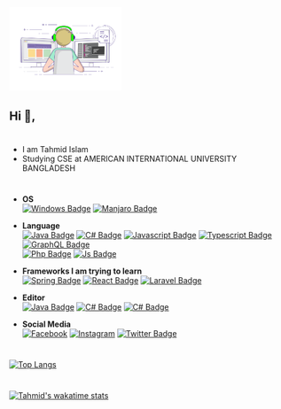 
<img width="40%" src="coding-freak.gif">

## Hi 👋,

#
- I am Tahmid Islam 
- Studying CSE at AMERICAN INTERNATIONAL UNIVERSITY BANGLADESH
  
#
- **OS**</br>
[![Windows Badge](https://img.shields.io/badge/-Windows-blue?style=for-the-badge&labelColor=gray&logo=windows&logoColor=blue)](#) 
[![Manjaro Badge](https://img.shields.io/badge/-Manjaro-3C873A?style=for-the-badge&labelColor=gray&logo=manjaro&logoColor=3C873A)](#)

- **Language**</br>
[![Java Badge](https://img.shields.io/badge/-Java-red?style=for-the-badge&labelColor=gray&logo=java&logoColor=orange)](#) 
[![C# Badge](https://img.shields.io/badge/-cSharp-blueviolet?style=for-the-badge&labelColor=gray&logo=c-sharp&logoColor=blueviolet)](#) 
[![Javascript Badge](https://img.shields.io/badge/C%2B%2B-1ca0f1?style=for-the-badge&labelColor=gray&logo=c%2B%2B&logoColor=1ca0f1)](#) 
[![Typescript Badge](https://img.shields.io/badge/-Python-007acc?style=for-the-badge&labelColor=gray&logo=Python&logoColor=007acc)](#) 
[![GraphQL Badge](https://img.shields.io/badge/-sql-lightblue?style=for-the-badge&labelColor=gray&logo=oracle&logoColor=red)](#)</br>
[![Php Badge](https://img.shields.io/badge/-Php-8993be?style=for-the-badge&labelColor=gray&logo=php)](#)
[![Js Badge](https://img.shields.io/badge/-Javascript-F0DB4F?style=for-the-badge&labelColor=gray&logo=javascript&logoColor=F0DB4F)](#)

- **Frameworks I am trying to learn**</br>
[![Spring Badge](https://img.shields.io/badge/-Spring-green?style=for-the-badge&labelColor=gray&logo=spring&logoColor=green)](#) 
[![React Badge](https://img.shields.io/badge/-react-61dbfb?style=for-the-badge&labelColor=gray&logo=react&logoColor=61dbfb)](#) 
[![Laravel Badge](https://img.shields.io/badge/-laravel-f05340?style=for-the-badge&labelColor=gray&logo=laravel&logoColor=f05340)](#) 


- **Editor**</br>
[![Java Badge](https://img.shields.io/badge/-nvim-3C873A?style=for-the-badge&labelColor=gray&logo=neovim&logoColor=3C873A)](#) 
[![C# Badge](https://img.shields.io/badge/-VSCode-blue?style=for-the-badge&labelColor=gray&logo=visual-studio-code&logoColor=blue)](#) 
[![C# Badge](https://img.shields.io/badge/-intelij_idea-lightgray?style=for-the-badge&labelColor=gray&logo=intellij-idea)](#) 

- **Social Media**</br>
[![Facebook](https://img.shields.io/badge/Facebook-blue?style=for-the-badge&logo=facebook&logoColor=white)](https://www.facebook.com/tahmid.rifat73/)
[![Instagram](https://img.shields.io/badge/Instagram-e84393?style=for-the-badge&logo=instagram&logoColor=white)](https://www.instagram.com/tahmidrifat)
[![Twitter Badge](https://img.shields.io/badge/Twitter-1ca0f1?style=for-the-badge&logo=twitter&logoColor=white&link=https://twitter.com/Ipenywis)](https://twitter.com/tahmid73)

#
[![Top Langs](https://github-readme-stats.vercel.app/api/top-langs/?username=tahmid73&langs_count=6&theme=dark&layout=compact)](https://github.com/tahmid73)
# 
[![Tahmid's wakatime stats](https://github-readme-stats.vercel.app/api/wakatime?username=tahmid73&theme=dark&layout=compact)](https://github.com/tahmid73)
